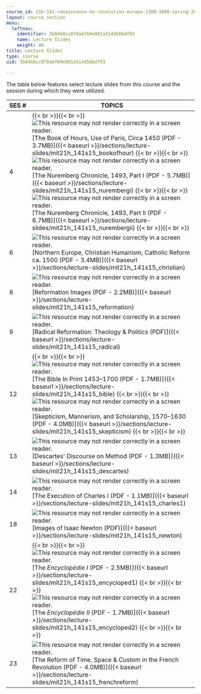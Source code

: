 ```yaml
---
course_id: 21h-141-renaissance-to-revolution-europe-1300-1800-spring-2015
layout: course_section
menu:
  leftnav:
    identifier: 3b84b8cc070a6f69e001a514d56bdf93
    name: Lecture Slides
    weight: 40
title: Lecture Slides
type: course
uid: 3b84b8cc070a6f69e001a514d56bdf93

---
```


The table below features select lecture slides from this course and the session during which they were utilized.

| SES # | TOPICS |
| --- | --- |
| 4 |  {{< br >}}{{< br >}} ![This resource may not render correctly in a screen reader.](/images/inacessible.gif)[The Book of Hours, Use of Paris, Circa 1450 (PDF - 3.7MB)]({{< baseurl >}}/sections/lecture-slides/mit21h_141s15_bookofhour) {{< br >}}{{< br >}} ![This resource may not render correctly in a screen reader.](/images/inacessible.gif)[The Nuremberg Chronicle, 1493, Part I (PDF - 5.7MB)]({{< baseurl >}}/sections/lecture-slides/mit21h_141s15_nurembergi) {{< br >}}{{< br >}} ![This resource may not render correctly in a screen reader.](/images/inacessible.gif)[The Nuremberg Chronicle, 1493, Part II (PDF - 6.7MB)]({{< baseurl >}}/sections/lecture-slides/mit21h_141s15_nurembergii) {{< br >}}{{< br >}}  |
| 6 | ![This resource may not render correctly in a screen reader.](/images/inacessible.gif)[Northern Europe, Christian Humanism, Catholic Reform ca. 1500 (PDF - 3.4MB)]({{< baseurl >}}/sections/lecture-slides/mit21h_141s15_christian) |
| 8 | ![This resource may not render correctly in a screen reader.](/images/inacessible.gif)[Reformation Images (PDF - 2.2MB)]({{< baseurl >}}/sections/lecture-slides/mit21h_141s15_reformation) |
| 9 | ![This resource may not render correctly in a screen reader.](/images/inacessible.gif)[Radical Reformation: Theology & Politics (PDF)]({{< baseurl >}}/sections/lecture-slides/mit21h_141s15_radical) |
| 12 |  {{< br >}}{{< br >}} ![This resource may not render correctly in a screen reader.](/images/inacessible.gif)[The Bible In Print 1453–1700 (PDF - 1.7MB)]({{< baseurl >}}/sections/lecture-slides/mit21h_141s15_bible) {{< br >}}{{< br >}} ![This resource may not render correctly in a screen reader.](/images/inacessible.gif)[Skepticism, Mannerism, and Scholarship, 1570–1630 (PDF - 4.0MB)]({{< baseurl >}}/sections/lecture-slides/mit21h_141s15_skepticism) {{< br >}}{{< br >}}  |
| 13 | ![This resource may not render correctly in a screen reader.](/images/inacessible.gif)[Descartes' Discourse on Method (PDF - 1.3MB)]({{< baseurl >}}/sections/lecture-slides/mit21h_141s15_descartes) |
| 14 | ![This resource may not render correctly in a screen reader.](/images/inacessible.gif)[The Execution of Charles I (PDF - 1.1MB)]({{< baseurl >}}/sections/lecture-slides/mit21h_141s15_charles1) |
| 18 | ![This resource may not render correctly in a screen reader.](/images/inacessible.gif)[Images of Isaac Newton (PDF)]({{< baseurl >}}/sections/lecture-slides/mit21h_141s15_newton) |
| 22 |  {{< br >}}{{< br >}} ![This resource may not render correctly in a screen reader.](/images/inacessible.gif)[The _Encyclopédie I_ (PDF - 2.5MB)]({{< baseurl >}}/sections/lecture-slides/mit21h_141s15_encycloped1) {{< br >}}{{< br >}} ![This resource may not render correctly in a screen reader.](/images/inacessible.gif)[The _Encyclopédie II_ (PDF - 1.7MB)]({{< baseurl >}}/sections/lecture-slides/mit21h_141s15_encycloped2) {{< br >}}{{< br >}}  |
| 23 | ![This resource may not render correctly in a screen reader.](/images/inacessible.gif)[The Reform of Time, Space & Custom in the French Revolution (PDF - 4.0MB)]({{< baseurl >}}/sections/lecture-slides/mit21h_141s15_frenchreform)
